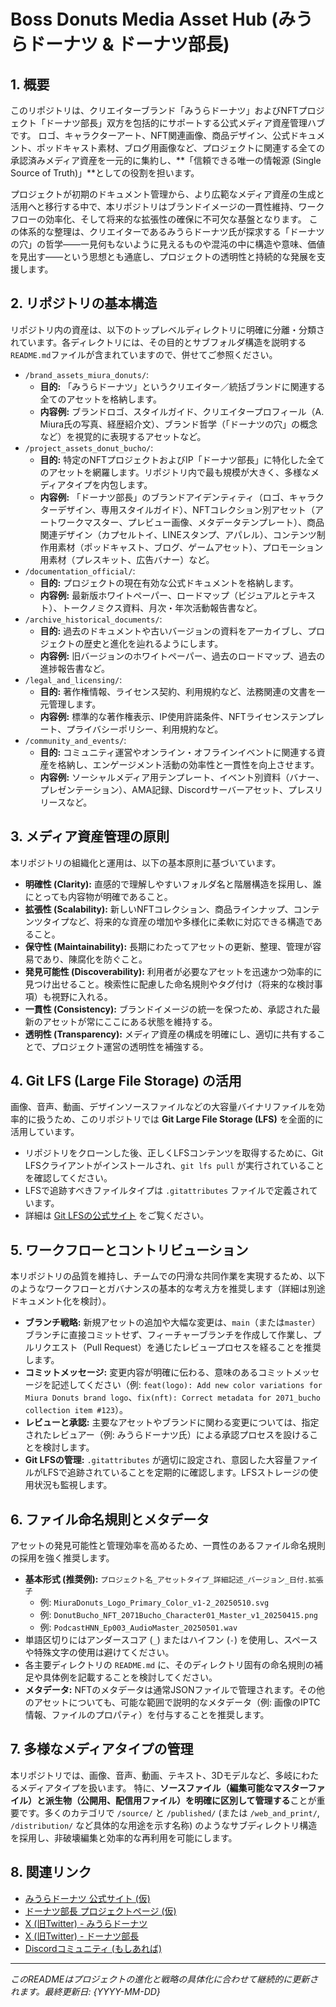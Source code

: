 # Boss Donuts Media Asset Hub (みうらドーナツ & ドーナツ部長)

## 1. 概要

このリポジトリは、クリエイターブランド「みうらドーナツ」およびNFTプロジェクト「ドーナツ部長」双方を包括的にサポートする公式メディア資産管理ハブです。
ロゴ、キャラクターアート、NFT関連画像、商品デザイン、公式ドキュメント、ポッドキャスト素材、ブログ用画像など、プロジェクトに関連する全ての承認済みメディア資産を一元的に集約し、**「信頼できる唯一の情報源 (Single Source of Truth)」**としての役割を担います。

プロジェクトが初期のドキュメント管理から、より広範なメディア資産の生成と活用へと移行する中で、本リポジトリはブランドイメージの一貫性維持、ワークフローの効率化、そして将来的な拡張性の確保に不可欠な基盤となります。
この体系的な整理は、クリエイターであるみうらドーナツ氏が探求する「ドーナツの穴」の哲学――一見何もないように見えるものや混沌の中に構造や意味、価値を見出す――という思想とも通底し、プロジェクトの透明性と持続的な発展を支援します。

## 2. リポジトリの基本構造

リポジトリ内の資産は、以下のトップレベルディレクトリに明確に分離・分類されています。各ディレクトリには、その目的とサブフォルダ構造を説明する`README.md`ファイルが含まれていますので、併せてご参照ください。

* `/brand_assets_miura_donuts/`:
    * **目的:** 「みうらドーナツ」というクリエイター／統括ブランドに関連する全てのアセットを格納します。
    * **内容例:** ブランドロゴ、スタイルガイド、クリエイタープロフィール（A. Miura氏の写真、経歴紹介文）、ブランド哲学（「ドーナツの穴」の概念など）を視覚的に表現するアセットなど。
* `/project_assets_donut_bucho/`:
    * **目的:** 特定のNFTプロジェクトおよびIP「ドーナツ部長」に特化した全てのアセットを網羅します。リポジトリ内で最も規模が大きく、多様なメディアタイプを内包します。
    * **内容例:** 「ドーナツ部長」のブランドアイデンティティ（ロゴ、キャラクターデザイン、専用スタイルガイド）、NFTコレクション別アセット（アートワークマスター、プレビュー画像、メタデータテンプレート）、商品関連デザイン（カプセルトイ、LINEスタンプ、アパレル）、コンテンツ制作用素材（ポッドキャスト、ブログ、ゲームアセット）、プロモーション用素材（プレスキット、広告バナー）など。
* `/documentation_official/`:
    * **目的:** プロジェクトの現在有効な公式ドキュメントを格納します。
    * **内容例:** 最新版ホワイトペーパー、ロードマップ（ビジュアルとテキスト）、トークノミクス資料、月次・年次活動報告書など。
* `/archive_historical_documents/`:
    * **目的:** 過去のドキュメントや古いバージョンの資料をアーカイブし、プロジェクトの歴史と進化を辿れるようにします。
    * **内容例:** 旧バージョンのホワイトペーパー、過去のロードマップ、過去の進捗報告書など。
* `/legal_and_licensing/`:
    * **目的:** 著作権情報、ライセンス契約、利用規約など、法務関連の文書を一元管理します。
    * **内容例:** 標準的な著作権表示、IP使用許諾条件、NFTライセンステンプレート、プライバシーポリシー、利用規約など。
* `/community_and_events/`:
    * **目的:** コミュニティ運営やオンライン・オフラインイベントに関連する資産を格納し、エンゲージメント活動の効率性と一貫性を向上させます。
    * **内容例:** ソーシャルメディア用テンプレート、イベント別資料（バナー、プレゼンテーション）、AMA記録、Discordサーバーアセット、プレスリリースなど。

## 3. メディア資産管理の原則

本リポジトリの組織化と運用は、以下の基本原則に基づいています。

* **明確性 (Clarity):** 直感的で理解しやすいフォルダ名と階層構造を採用し、誰にとっても内容物が明確であること。
* **拡張性 (Scalability):** 新しいNFTコレクション、商品ラインナップ、コンテンツタイプなど、将来的な資産の増加や多様化に柔軟に対応できる構造であること。
* **保守性 (Maintainability):** 長期にわたってアセットの更新、整理、管理が容易であり、陳腐化を防ぐこと。
* **発見可能性 (Discoverability):** 利用者が必要なアセットを迅速かつ効率的に見つけ出せること。検索性に配慮した命名規則やタグ付け（将来的な検討事項）も視野に入れる。
* **一貫性 (Consistency):** ブランドイメージの統一を保つため、承認された最新のアセットが常にここにある状態を維持する。
* **透明性 (Transparency):** メディア資産の構成を明確にし、適切に共有することで、プロジェクト運営の透明性を補強する。

## 4. Git LFS (Large File Storage) の活用

画像、音声、動画、デザインソースファイルなどの大容量バイナリファイルを効率的に扱うため、このリポジトリでは **Git Large File Storage (LFS)** を全面的に活用しています。

* リポジトリをクローンした後、正しくLFSコンテンツを取得するために、Git LFSクライアントがインストールされ、`git lfs pull` が実行されていることを確認してください。
* LFSで追跡すべきファイルタイプは `.gitattributes` ファイルで定義されています。
* 詳細は [Git LFSの公式サイト](https://git-lfs.com/) をご覧ください。

## 5. ワークフローとコントリビューション

本リポジトリの品質を維持し、チームでの円滑な共同作業を実現するため、以下のようなワークフローとガバナンスの基本的な考え方を推奨します（詳細は別途ドキュメント化を検討）。

* **ブランチ戦略:** 新規アセットの追加や大幅な変更は、`main`（または`master`）ブランチに直接コミットせず、フィーチャーブランチを作成して作業し、プルリクエスト（Pull Request）を通じたレビュープロセスを経ることを推奨します。
* **コミットメッセージ:** 変更内容が明確に伝わる、意味のあるコミットメッセージを記述してください（例: `feat(logo): Add new color variations for Miura Donuts brand logo`、`fix(nft): Correct metadata for 2071_bucho collection item #123`）。
* **レビューと承認:** 主要なアセットやブランドに関わる変更については、指定されたレビュアー（例: みうらドーナツ氏）による承認プロセスを設けることを検討します。
* **Git LFSの管理:** `.gitattributes` が適切に設定され、意図した大容量ファイルがLFSで追跡されていることを定期的に確認します。LFSストレージの使用状況も監視します。

## 6. ファイル命名規則とメタデータ

アセットの発見可能性と管理効率を高めるため、一貫性のあるファイル命名規則の採用を強く推奨します。

* **基本形式 (推奨例):** `プロジェクト名_アセットタイプ_詳細記述_バージョン_日付.拡張子`
    * 例: `MiuraDonuts_Logo_Primary_Color_v1-2_20250510.svg`
    * 例: `DonutBucho_NFT_2071Bucho_Character01_Master_v1_20250415.png`
    * 例: `PodcastHNN_Ep003_AudioMaster_20250501.wav`
* 単語区切りにはアンダースコア (`_`) またはハイフン (`-`) を使用し、スペースや特殊文字の使用は避けてください。
* 各主要ディレクトリの `README.md` に、そのディレクトリ固有の命名規則の補足や具体例を記載することを検討してください。
* **メタデータ:** NFTのメタデータは通常JSONファイルで管理されます。その他のアセットについても、可能な範囲で説明的なメタデータ（例: 画像のIPTC情報、ファイルのプロパティ）を付与することを推奨します。

## 7. 多様なメディアタイプの管理

本リポジトリでは、画像、音声、動画、テキスト、3Dモデルなど、多岐にわたるメディアタイプを扱います。
特に、**ソースファイル（編集可能なマスターファイル）と派生物（公開用、配信用ファイル）を明確に区別して管理する**ことが重要です。多くのカテゴリで `/source/` と `/published/` (または `/web_and_print/`, `/distribution/` など具体的な用途を示す名称) のようなサブディレクトリ構造を採用し、非破壊編集と効率的な再利用を可能にします。

## 8. 関連リンク

* [みうらドーナツ 公式サイト (仮)](ここに実際のURLを挿入してください)
* [ドーナツ部長 プロジェクトページ (仮)](ここに実際のURLを挿入してください)
* [X (旧Twitter) - みうらドーナツ](ここに実際のURLを挿入してください)
* [X (旧Twitter) - ドーナツ部長](ここに実際のURLを挿入してください)
* [Discordコミュニティ (もしあれば)](ここに実際のURLを挿入してください)

---
*このREADMEはプロジェクトの進化と戦略の具体化に合わせて継続的に更新されます。最終更新日: {YYYY-MM-DD}*
